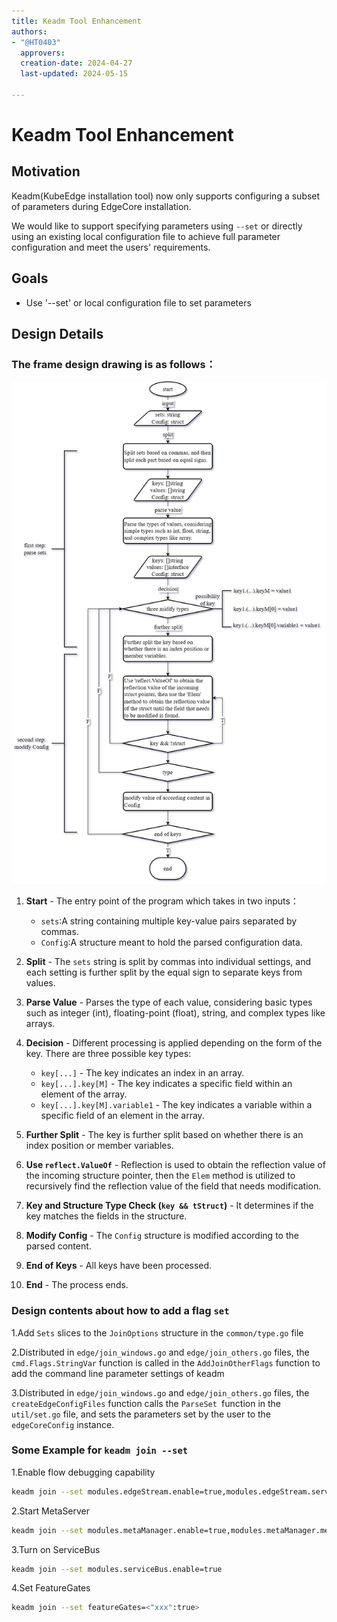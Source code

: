 ```yaml
---
title: Keadm Tool Enhancement
authors:
- "@HT0403"
  approvers:
  creation-date: 2024-04-27
  last-updated: 2024-05-15

---
```


# Keadm Tool Enhancement

## Motivation

Keadm(KubeEdge installation tool) now only supports configuring a subset of parameters during EdgeCore installation.

We would like to support specifying parameters using `--set` or directly using an existing local configuration file to achieve full parameter configuration and meet the users' requirements. 

## Goals

- Use '--set' or local configuration file to set parameters

## Design Details

### The frame design drawing is as follows：

![](../images/proposals/keadm%20tool%20enhancement.png)

1. **Start** - The entry point of the program which takes in two inputs：
   - `sets`:A string containing multiple key-value pairs separated by commas.
   - `Config`:A structure meant to hold the parsed configuration data.

2. **Split** - The `sets` string is split by commas into individual settings, and each setting is further split by the equal sign to separate keys from values.
3. **Parse Value** - Parses the type of each value, considering basic types such as integer (int), floating-point (float), string, and complex types like arrays.
4. **Decision** - Different processing is applied depending on the form of the key. There are three possible key types:
   - `key[...]` - The key indicates an index in an array.
   - `key[...].key[M]` - The key indicates a specific field within an element of the array.
   - `key[...].key[M].variable1` - The key indicates a variable within a specific field of an element in the array.
5. **Further Split** - The key is further split based on whether there is an index position or member variables.
6. **Use `reflect.ValueOf`** - Reflection is used to obtain the reflection value of the incoming structure pointer, then the `Elem` method is utilized to recursively find the reflection value of the field that needs modification.
7. **Key and Structure Type Check (`key && tStruct`)** - It determines if the key matches the fields in the structure.
8. **Modify Config** - The `Config` structure is modified according to the parsed content.
9. **End of Keys** - All keys have been processed.
10. **End** - The process ends.

 ###  Design contents about how to add a flag `set` 

1.Add `Sets` slices to the `JoinOptions` structure in the `common/type.go` file

2.Distributed in `edge/join_windows.go` and `edge/join_others.go` files, the `cmd.Flags.StringVar` function is called in the `AddJoinOtherFlags` function to add the command line parameter settings of keadm

3.Distributed in `edge/join_windows.go` and `edge/join_others.go` files, the `createEdgeConfigFiles` function calls the `ParseSet `function in the `util/set.go` file, and sets the parameters set by the user to the `edgeCoreConfig` instance.

### Some Example for `keadm join --set`

1.Enable flow debugging capability

```bash
keadm join --set modules.edgeStream.enable=true,modules.edgeStream.server=<CLOUDCORE_IP>:<TUNNEL_PORT>
```

2.Start MetaServer

```bash
keadm join --set modules.metaManager.enable=true,modules.metaManager.metaServer.enable=true
```

3.Turn on ServiceBus

```bash
keadm join --set modules.serviceBus.enable=true
```

4.Set FeatureGates

```bash
keadm join --set featureGates=<"xxx":true>
```

